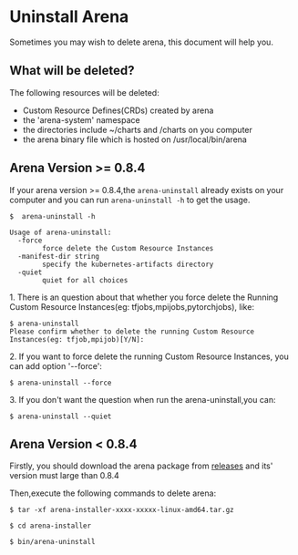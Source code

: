 # Uninstall Arena

Sometimes you may wish to delete arena, this document will help you.

## What will be deleted?

The following resources will be deleted: 

* Custom Resource Defines(CRDs) created by arena
* the 'arena-system' namespace
* the directories include ~/charts and /charts on you computer
* the arena binary file which is hosted on /usr/local/bin/arena  

## Arena Version >= 0.8.4

If your arena version >= 0.8.4,the `arena-uninstall` already exists on your computer and you can run `arena-uninstall -h` to get the usage.

```
$  arena-uninstall -h

Usage of arena-uninstall:
  -force
    	force delete the Custom Resource Instances
  -manifest-dir string
    	specify the kubernetes-artifacts directory
  -quiet
    	quiet for all choices
```

1\. There is an question about that whether you force delete the Running Custom Resource Instances(eg: tfjobs,mpijobs,pytorchjobs), like: 

```
$ arena-uninstall
Please confirm whether to delete the running Custom Resource Instances(eg: tfjob,mpijob)[Y/N]:
``` 

2\. If you want to force delete the running Custom Resource Instances, you can add option '--force':


```
$ arena-uninstall --force
```

3\. If you don't want the question when run the arena-uninstall,you can:

```
$ arena-uninstall --quiet
```

## Arena Version < 0.8.4

Firstly, you should download the arena package from [releases](https://github.com/kubeflow/arena/releases) and its' version must large than 0.8.4

Then,execute the following commands to delete arena:

```
$ tar -xf arena-installer-xxxx-xxxxx-linux-amd64.tar.gz

$ cd arena-installer

$ bin/arena-uninstall
```
